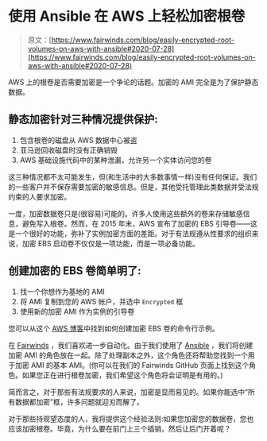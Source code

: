 # 使用 Ansible 在 AWS 上轻松加密根卷

> 原文：[https://www.fairwinds.com/blog/easily-encrypted-root-volumes-on-aws-with-ansible#2020-07-28](https://www.fairwinds.com/blog/easily-encrypted-root-volumes-on-aws-with-ansible#2020-07-28)

AWS 上的根卷是否需要加密是一个争论的话题。加密的 AMI 完全是为了保护静态数据。

## 静态加密针对三种情况提供保护:

1.  包含根卷的磁盘从 AWS 数据中心被盗
2.  亚马逊回收磁盘时没有正确销毁
3.  AWS 基础设施代码中的某种泄漏，允许另一个实体访问您的卷

这三种情况都不太可能发生，但(和生活中的大多数事情一样)没有任何保证。我们的一些客户并不保存需要加密的敏感信息。但是，其他受托管理此类数据并受法规约束的人要求加密。

一度，加密数据卷只是(很容易)可能的。许多人使用这些额外的卷来存储敏感信息，避免写入根卷。然而，在 2015 年末，AWS 宣布了加密的 EBS 引导卷——这是一个很好的功能，弥补了实例加密方面的差距。对于有法规遵从性要求的组织来说，加密 EBS 启动卷不仅仅是一项功能，而是一项必备功能。

## 创建加密的 EBS 卷简单明了:

1.  找一个你想作为基地的 AMI
2.  将 AMI 复制到您的 AWS 帐户，并选中  `Encrypted` 框
3.  使用新的加密 AMI 作为实例的引导卷

您可以从这个  [AWS 博客](https://aws.amazon.com/blogs/aws/new-encrypted-ebs-boot-volumes/)中找到如何创建加密 EBS 卷的命令行示例。

在 [Fairwinds](/) ，我们喜欢进一步自动化。由于我们使用了  [Ansible](https://www.ansible.com/) ，我们将创建加密 AMI 的角色放在一起。除了处理副本之外，这个角色还将帮助您找到一个用于加密 AMI 的基本 AMI。(你可以在我们的 Fairwinds GitHub 页面上找到这个角色。如果您正在进行根卷加密，我们希望这个角色将会证明是有用的。)

简而言之，对于那些有法规要求的人来说，加密是显而易见的。如果你能选中“所有数据都加密”框，许多问题就迎刃而解了。

对于那些持观望态度的人，我将提供这个经验法则:如果您加密您的数据卷，您也应该加密根卷。毕竟，为什么要在前门上三个插销，然后让后门开着呢？